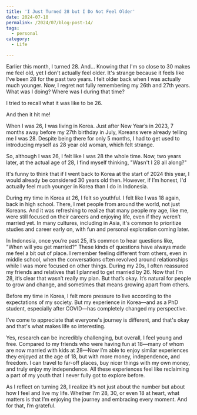 ```yaml
---
title: 'I Just Turned 28 but I Do Not Feel Older'
date: 2024-07-10
permalink: /2024/07/blog-post-14/
tags:
  - personal
category:
  - Life

---
```


Earlier this month, I turned 28. And... Knowing that I'm so close to 30 makes me feel old, yet I don't actually feel older. It's strange because it feels like I've been 28 for the past two years. I felt older back when I was actually much younger. Now, I regret not fully remembering my 26th and 27th years. What was I doing? Where was I during that time?

I tried to recall what it was like to be 26.

And then it hit me!

When I was 26, I was living in Korea. Just after New Year’s in 2023, 7 months away before my 27th birthday in July, Koreans were already telling me I was 28. Despite being there for only 5 months, I had to get used to introducing myself as 28 year old woman, which felt strange.

So, although I was 26, I felt like I was 28 the whole time. Now, two years later, at the actual age of 28, I find myself thinking, "Wasn't I 28 all along?"

It's funny to think that if I went back to Korea at the start of 2024 this year, I would already be considered 30 years old then. However, if I’m honest, I'd actually feel much younger in Korea than I do in Indonesia.

During my time in Korea at 26, I felt so youthful. I felt like I was 18 again, back in high school. There, I met people from around the world, not just Koreans. And it was refreshing to realize that many people my age, like me, were still focused on their careers and enjoying life, even if they weren’t married yet. In many cultures, including in Asia, it's common to prioritize studies and career early on, with fun and personal exploration coming later.

In Indonesia, once you’re past 25, it’s common to hear questions like, "When will you get married?" These kinds of questions have always made me feel a bit out of place. I remember feeling different from others, even in middle school, when the conversations often revolved around relationships while I was more focused on other things. During my 20s, I often reassured my friends and relatives that I planned to get married by 26. Now that I’m 28, it’s clear that wasn’t really my plan. But that’s okay. It’s natural for people to grow and change, and sometimes that means growing apart from others.

Before my time in Korea, I felt more pressure to live according to the expectations of my society. But my experience in Korea—and as a PhD student, especially after COVID—has completely changed my perspective. 

I’ve come to appreciate that everyone's journey is different, and that's okay and that's what makes life so interesting. 

Yes, research can be incredibly challenging, but overall, I feel young and free. Compared to my friends who were having fun at 18—many of whom are now married with kids at 28—Now I’m able to enjoy similar experiences they enjoyed at the age of 18, but with more money, independence, and freedom. I can travel to far-off places, buy nicer things with my own money, and truly enjoy my independence. All these experiences feel like reclaiming a part of my youth that I never fully got to explore before.


As I reflect on turning 28, I realize it’s not just about the number but about how I feel and live my life. Whether I’m 28, 30, or even 18 at heart, what matters is that I’m enjoying the journey and embracing every moment. And for that, I’m grateful.